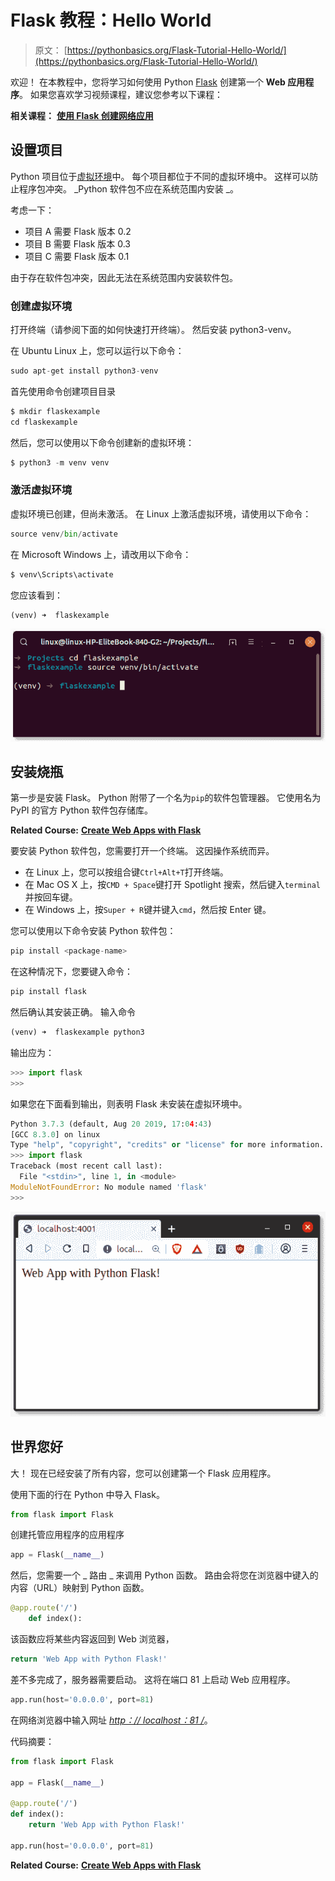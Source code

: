 # Flask 教程：Hello World

> 原文： [https://pythonbasics.org/Flask-Tutorial-Hello-World/](https://pythonbasics.org/Flask-Tutorial-Hello-World/)

欢迎！ 在本教程中，您将学习如何使用 Python [Flask](http://flask.pocoo.org/) 创建第一个 **Web 应用程序**。 如果您喜欢学习视频课程，建议您参考以下课程：

**相关课程：** **[使用 Flask 创建网络应用](https://gum.co/IMzBy)**

## 设置项目

Python 项目位于[虚拟环境](https://pythonbasics.org/virtualenv/)中。 每个项目都位于不同的虚拟环境中。 这样可以防止程序包冲突。 _Python 软件包不应在系统范围内安装 _。

考虑一下：

*   项目 A 需要 Flask 版本 0.2
*   项目 B 需要 Flask 版本 0.3
*   项目 C 需要 Flask 版本 0.1

由于存在软件包冲突，因此无法在系统范围内安装软件包。

### 创建虚拟环境

打开终端（请参阅下面的如何快速打开终端）。 然后安装 python3-venv。

在 Ubuntu Linux 上，您可以运行以下命令：

```py
sudo apt-get install python3-venv

```

首先使用命令创建项目目录

```py
$ mkdir flaskexample
cd flaskexample

```

然后，您可以使用以下命令创建新的虚拟环境：

```py
$ python3 -m venv venv

```

### 激活虚拟环境

虚拟环境已创建，但尚未激活。
在 Linux 上激活虚拟环境，请使用以下命令：

```py
source venv/bin/activate

```

在 Microsoft Windows 上，请改用以下命令：

```py
$ venv\Scripts\activate

```

您应该看到：

```py
(venv) ➜  flaskexample 

```

![virtual environment](img/825e92bb7921bc6d5dfa1e98f1a31d75.jpg)

## 安装烧瓶

第一步是安装 Flask。 Python 附带了一个名为`pip`的软件包管理器。 它使用名为 PyPI 的官方 Python 软件包存储库。

**Related Course:** **[Create Web Apps with Flask](https://gum.co/IMzBy)**

要安装 Python 软件包，您需要打开一个终端。 这因操作系统而异。

*   在 Linux 上，您可以按组合键`Ctrl+Alt+T`打开终端。
*   在 Mac OS X 上，按`CMD + Space`键打开 Spotlight 搜索，然后键入`terminal`并按回车键。
*   在 Windows 上，按`Super + R`键并键入`cmd`，然后按 Enter 键。

您可以使用以下命令安装 Python 软件包：

```py
pip install <package-name>

```

在这种情况下，您要键入命令：

```py
pip install flask

```

然后确认其安装正确。 输入命令

```py
(venv) ➜  flaskexample python3

```

输出应为：

```py
>>> import flask
>>> 

```

如果您在下面看到输出，则表明 Flask 未安装在虚拟环境中。

```py
Python 3.7.3 (default, Aug 20 2019, 17:04:43) 
[GCC 8.3.0] on linux
Type "help", "copyright", "credits" or "license" for more information.
>>> import flask
Traceback (most recent call last):
  File "<stdin>", line 1, in <module>
ModuleNotFoundError: No module named 'flask'
>>> 

```

![flask](img/8348ad25313746f0dfecbe3da29fec18.jpg)

## 世界您好

大！ 现在已经安装了所有内容，您可以创建第一个 Flask 应用程序。

使用下面的行在 Python 中导入 Flask。

```py
from flask import Flask

```

创建托管应用程序的应用程序

```py
app = Flask(__name__)

```

然后，您需要一个 _ 路由 _ 来调用 Python 函数。 路由会将您在浏览器中键入的内容（URL）映射到 Python 函数。

```py
@app.route('/')
    def index():

```

该函数应将某些内容返回到 Web 浏览器，

```py
return 'Web App with Python Flask!'

```

差不多完成了，服务器需要启动。 这将在端口 81 上启动 Web 应用程序。

```py
app.run(host='0.0.0.0', port=81)

```

在网络浏览器中输入网址 _[http：// localhost：81 /](http://localhost:81/)_。

代码摘要：

```py
from flask import Flask

app = Flask(__name__)

@app.route('/')
def index():
    return 'Web App with Python Flask!'

app.run(host='0.0.0.0', port=81)

```

**Related Course:** **[Create Web Apps with Flask](https://gum.co/IMzBy)**